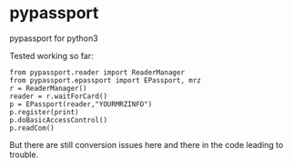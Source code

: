 # pypassport
pypassport for python3

Tested working so far:

```
from pypassport.reader import ReaderManager
from pypassport.epassport import EPassport, mrz
r = ReaderManager()
reader = r.waitForCard()
p = EPassport(reader,"YOURMRZINFO")
p.register(print)
p.doBasicAccessControl()
p.readCom()
```

But there are still conversion issues here and there in the code leading to trouble.
